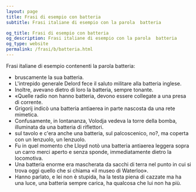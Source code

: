 ```yaml
---
layout: page
title: Frasi di esempio con batteria 
subtitle: Frasi italiane di esempio con la parola  batteria

og_title: Frasi di esempio con batteria 
og_description: Frasi italiane di esempio con la parola  batteria
og_type: website
permalink: /frasi/b/batteria.html
---
```


Frasi italiane di esempio contenenti la parola batteria:


- bruscamente la sua batteria.
- L'intrepido generale Delord fece il saluto militare alla batteria inglese.
- Inoltre, avevano dietro di loro la batteria, sempre tonante.
- «Quelle radio non hanno batteria, devono essere collegate a una presa di corrente.
- Grigorij indicò una batteria antiaerea in parte nascosta da una rete mimetica.
- Confusamente, in lontananza, Volodja vedeva la torre della bomba, illuminata da una batteria di riflettori.
- sul tavolo e c'era anche una batteria, sul palcoscenico, no?, ma coperta con un lenzuolo, un lenzuolo.
- Fu in quel momento che Lloyd notò una batteria antiaerea leggera sopra un carro merci aperto e senza sponde, immediatamente dietro la locomotiva.
- Una batteria enorme era mascherata da sacchi di terra nel punto in cui si trova oggi quello che si chiama «il museo di Waterloo».
- Hanno parlato, e lei non è stupida, ha la testa piena di cazzate ma ha una luce, una batteria sempre carica, ha qualcosa che lui non ha più.
